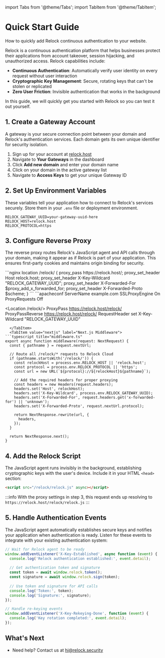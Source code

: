 import Tabs from '@theme/Tabs';
import TabItem from '@theme/TabItem';

# Quick Start Guide

How to quickly add Relock continuous authentication to your website.

Relock is a continuous authentication platform that helps businesses protect their applications from
account takeover, session hijacking, and unauthorized access. Relock capabilities include:

* **Continuous Authentication**: Automatically verify user identity on every request without user
  interaction
* **Cryptographic Key Management**: Secure, rotating keys that can't be stolen or replicated
* **Zero User Friction**: Invisible authentication that works in the background

In this guide, we will quickly get you started with Relock so you can test it out yourself.

## 1. Create a Gateway Account

A gateway is your secure connection point between your domain and Relock's authentication services.
Each domain gets its own unique identifier for security isolation.

1. Sign up for your account at [relock.host](https://relock.host)
2. Navigate to **Your Gateways** in the dashboard
3. Click **Add new domain** and enter your domain name
4. Click on your domain in the active gateway list
5. Navigate to **Access Keys** to get your unique Gateway ID

## 2. Set Up Environment Variables

These variables tell your application how to connect to Relock's services securely. Store them in
your `.env` file or deployment environment.

```properties
RELOCK_GATEWAY_UUID=your-gateway-uuid-here
RELOCK_HOST=relock.host
RELOCK_PROTOCOL=https
```

## 3. Configure Reverse Proxy

The reverse proxy routes Relock's JavaScript agent and API calls through your domain, making it
appear as if Relock is part of your application. This ensures first-party cookies and maintains
origin binding for security.

<Tabs>
  <TabItem value="nginx" label="NGINX">
```nginx
location /relock/ {
  proxy_pass https://relock.host/;
  proxy_set_header Host relock.host;
  proxy_set_header X-Key-Wildcard "RELOCK_GATEWAY_UUID";
  proxy_set_header X-Forwarded-For $proxy_add_x_forwarded_for;
  proxy_set_header X-Forwarded-Proto $scheme;
}
```
  </TabItem>
  <TabItem value="apache" label="Apache">
```apacheconf
<VirtualHost *:443>
  ServerName example.com
  SSLProxyEngine On
  ProxyRequests Off

  <Location /relock/>
    ProxyPass https://relock.host/relock/
    ProxyPassReverse https://relock.host/relock/
    RequestHeader set X-Key-Wildcard "RELOCK_GATEWAY_UUID"
  </Location>
</VirtualHost>
```
  </TabItem>
  <TabItem value="nextjs" label="Next.js Middleware">
```typescript title="middleware.ts"
export async function middleware(request: NextRequest) {
  const { pathname } = request.nextUrl;

  // Route all /relock/* requests to Relock Cloud
  if (pathname.startsWith('/relock/')) {
    const relockHost = process.env.RELOCK_HOST || 'relock.host';
    const protocol = process.env.RELOCK_PROTOCOL || 'https';
    const url = new URL(`${protocol}://${relockHost}${pathname}`);
    
    // Add the required headers for proper proxying
    const headers = new Headers(request.headers);
    headers.set('Host', relockHost);
    headers.set('X-Key-Wildcard', process.env.RELOCK_GATEWAY_UUID);
    headers.set('X-Forwarded-For', request.headers.get('x-forwarded-for') || 'unknown');
    headers.set('X-Forwarded-Proto', request.nextUrl.protocol);
    
    return NextResponse.rewrite(url, {
      headers,
    });
  }

  return NextResponse.next();
}
```
  </TabItem>
</Tabs>

## 4. Add the Relock Script

The JavaScript agent runs invisibly in the background, establishing cryptographic keys with the
user's device. Include it in your HTML `<head>` section:

```html
<script src="/relock/relock.js" async></script>
```

:::info
With the proxy settings in step 3, this request ends up resolving to `https://relock.host/relock/relock.js`
:::

## 5. Handle Authentication Events

The JavaScript agent automatically establishes secure keys and notifies your application when
authentication is ready. Listen for these events to integrate with your existing authentication
system:

```javascript
// Wait for Relock agent to be ready
window.addEventListener('X-Key-Established', async function (event) {
  console.log('Relock authentication established:', event.detail);
  
  // Get authentication token and signature
  const token = await window.relock.token();
  const signature = await window.relock.sign(token);
  
  // Use token and signature for API calls
  console.log('Token:', token);
  console.log('Signature:', signature);
});

// Handle re-keying events
window.addEventListener('X-Key-Rekeying-Done', function (event) {
  console.log('Key rotation completed:', event.detail);
});
```

## What's Next

* Need help? Contact us at [hi@relock.security](mailto:hi@relock.security)
